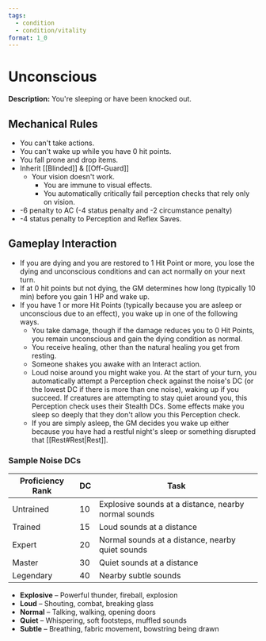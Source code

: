 ```yaml
---
tags:
  - condition
  - condition/vitality
format: 1_0
---
```

# Unconscious

 **Description:** You're sleeping or have been knocked out. 

## Mechanical Rules

- You can't take actions.
- You can't wake up while you have 0 hit points.
- You fall prone and drop items.
-  Inherit [[Blinded]] & [[Off-Guard]]
	- Your vision doesn't work. 
		- You are immune to visual effects.  
		- You automatically critically fail perception checks that rely only on vision.
- -6 penalty to AC (-4 status penalty and -2 circumstance penalty)
- -4 status penalty to Perception and Reflex Saves.

## Gameplay Interaction

- If you are dying and you are restored to 1 Hit Point or more, you lose the dying and unconscious conditions and can act normally on your next turn. 
- If at 0 hit points but not dying, the GM determines how long (typically 10 min) before you gain 1 HP and wake up.  
- If you have 1  or more Hit Points (typically because you are asleep or unconscious due to an effect), you wake up in one of the following ways.
	- You take damage, though if the damage reduces you to 0 Hit Points, you remain unconscious and gain the dying condition as normal.
	- You receive healing, other than the natural healing you get from resting.
	- Someone shakes you awake with an Interact action.
	- Loud noise around you might wake you. At the start of your turn, you automatically attempt a Perception check against the noise's DC (or the lowest DC if there is more than one noise), waking up if you succeed. If creatures are attempting to stay quiet around you, this Perception check uses their Stealth DCs. Some effects make you sleep so deeply that they don't allow you this Perception check.
	- If you are simply asleep, the GM decides you wake up either because you have had a restful night's sleep or something disrupted that [[Rest#Rest|Rest]].

### Sample Noise DCs

| **Proficiency Rank** | **DC** | Task                                            |
| -------------------- | ------ | ----------------------------------------------- |
| Untrained            | 10     | Explosive sounds at a distance, nearby normal sounds  |
| Trained              | 15     | Loud sounds at a distance            |
| Expert               | 20     | Normal sounds at a distance, nearby quiet sounds   |
| Master               | 30     | Quiet sounds at a distance |
| Legendary            | 40     | Nearby subtle sounds                               |

- **Explosive** – Powerful thunder, fireball, explosion
- **Loud** – Shouting, combat, breaking glass
- **Normal** – Talking, walking, opening doors
- **Quiet** – Whispering, soft footsteps, muffled sounds
- **Subtle** – Breathing, fabric movement, bowstring being drawn